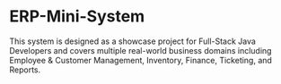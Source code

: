 # ERP-Mini-System
This system is designed as a showcase project for Full-Stack Java Developers and covers multiple real-world business domains including Employee &amp; Customer Management, Inventory, Finance, Ticketing, and Reports.
